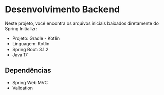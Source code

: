 # Desenvolvimento Backend

Neste projeto, você encontra os arquivos iniciais baixados diretamente do Spring Initializr:

- Projeto: Gradle - Kotlin
- Linguagem: Kotlin
- Spring Boot: 3.1.2
- Java 17

## Dependências

- Spring Web MVC
- Validation